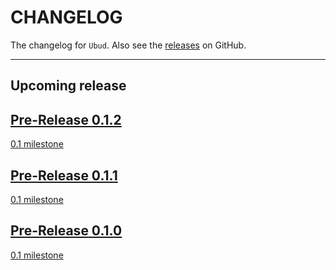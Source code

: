 # CHANGELOG

The changelog for `Ubud`. Also see the [releases](https://github.com/lkmfz/Ubud/releases) on GitHub.

--------------------------------------

## Upcoming release

## [Pre-Release 0.1.2](https://github.com/lkmfz/Ubud/releases/tag/0.1.2)
[0.1 milestone](https://github.com/lkmfz/Ubud/milestone/1)

## [Pre-Release 0.1.1](https://github.com/lkmfz/Ubud/releases/tag/0.1.1)
[0.1 milestone](https://github.com/lkmfz/Ubud/milestone/1)

## [Pre-Release 0.1.0](https://github.com/lkmfz/Ubud/releases/tag/0.1.0)
[0.1 milestone](https://github.com/lkmfz/Ubud/milestone/1)